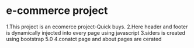 
# e-commerce project
1.This project is an ecomerce project-Quick buys.
2.Here header and footer is dynamically injected into every page using javascript
3.siders is created using bootstrap 5.0
4.conatct page and about pages are cerated
